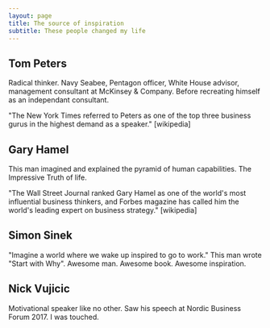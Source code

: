 ```yaml
---
layout: page
title: The source of inspiration
subtitle: These people changed my life
---
```


## Tom Peters

Radical thinker. Navy Seabee, Pentagon officer, White House advisor,  management consultant at McKinsey & Company. Before recreating himself as an independant consultant.

"The New York Times referred to Peters as one of the top three business gurus in the highest demand as a speaker." [wikipedia]

## Gary Hamel

This man imagined and explained the pyramid of human capabilities. The Impressive Truth of life.

"The Wall Street Journal ranked Gary Hamel as one of the world's most influential business thinkers, and Forbes magazine has called him the world's leading expert on business strategy." [wikipedia]

## Simon Sinek

"Imagine a world where we wake up inspired to go to work." This man wrote "Start with Why". Awesome man. Awesome book. Awesome inspiration.

## Nick Vujicic

Motivational speaker like no other. Saw his speech at Nordic Business Forum 2017. I was touched.


